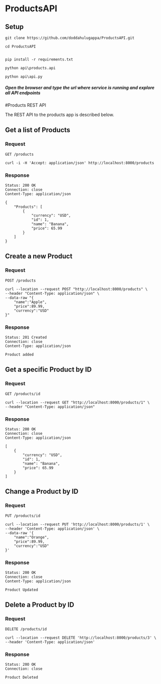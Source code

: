 # ProductsAPI

## Setup

```
git clone https://github.com/doddahulugappa/ProductsAPI.git

cd ProductsAPI


pip install -r requirements.txt

python api\products.api

python api\api.py

```
##### Open the browser and type the url where service is running and explore all API endpoints

#Products REST API

The REST API to the products app is described below.

## Get a list of Products

### Request

`GET /products`

    curl -i -H 'Accept: application/json' http://localhost:8000/products

### Response
    Status: 200 OK
    Connection: close
    Content-Type: application/json
    
    {
        "Products": [
            {
                "currency": "USD",
                "id": 1,
                "name": "Banana",
                "price": 65.99
            }
        ]
    }

## Create a new Product

### Request

`POST /products`

    curl --location --request POST "http://localhost:8000/products" \
    --header "Content-Type: application/json" \
    --data-raw "{
        "name":"Apple",
        "price":89.99,
        "currency":"USD"
    }"

### Response

    Status: 201 Created
    Connection: close
    Content-Type: application/json

    Product added

## Get a specific Product by ID

### Request

`GET /products/id`

    curl --location --request GET "http://localhost:8000/products/1" \
    --header "Content-Type: application/json"

### Response

    Status: 200 OK
    Connection: close
    Content-Type: application/json

    [
        {
            "currency": "USD",
            "id": 1,
            "name": "Banana",
            "price": 65.99
        }
    ]

## Change a Product by ID

### Request

`PUT /products/id`

    curl --location --request PUT 'http://localhost:8000/products/1' \
    --header 'Content-Type: application/json' \
    --data-raw '{
        "name":"Orange",
        "price":89.99,
        "currency":"USD"
    }'
### Response

    Status: 200 OK
    Connection: close
    Content-Type: application/json
    
    Product Updated
    
## Delete a Product by ID

### Request

`DELETE /products/id`

    curl --location --request DELETE 'http://localhost:8000/products/3' \
    --header 'Content-Type: application/json'
### Response


    Status: 20O OK
    Connection: close
    
    Product Deleted
